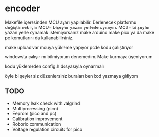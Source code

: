 # encoder

Makefile içeresinden MCU ayarı yapılabilir. Derlenecek platformu değiştirmek için MCU= bişeyler yazan yerlerle oynayın. 
MCU= bi şeyler yazan yerle oynamak istemiyorsanız make arduino make pico ya da make pc komutlarını da kullanabilirsiniz. 

make upload var mcuya yükleme yapıyor pcde kodu çalıştırıyor

windowsta çalışır mı bilmiyorum denemedim. Make kurmaya üşeniyorum

kodu yüklemeden config.h dosyasıyla oynanmalı

öyle bi şeyler siz düzenlersiniz buraları ben kod yazmaya gidiyom

## TODO
 * Memory leak check with valgrind
 * Multiprocessing (pico)
 * Eeprom (pico and pc)
 * Calibration improvement
 * Roborio communication
 * Voltage regulation circuits for pico
